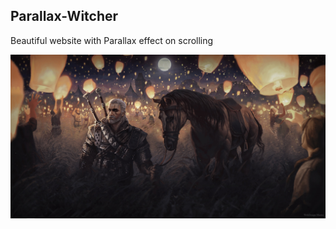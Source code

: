 ## Parallax-Witcher

Beautiful website with Parallax effect on scrolling

![alt text](img/Parallax-Witcher.jpg)
